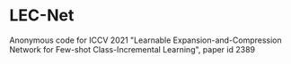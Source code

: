 # LEC-Net
Anonymous code for ICCV 2021 "Learnable Expansion-and-Compression Network for Few-shot Class-Incremental Learning", paper id 2389

